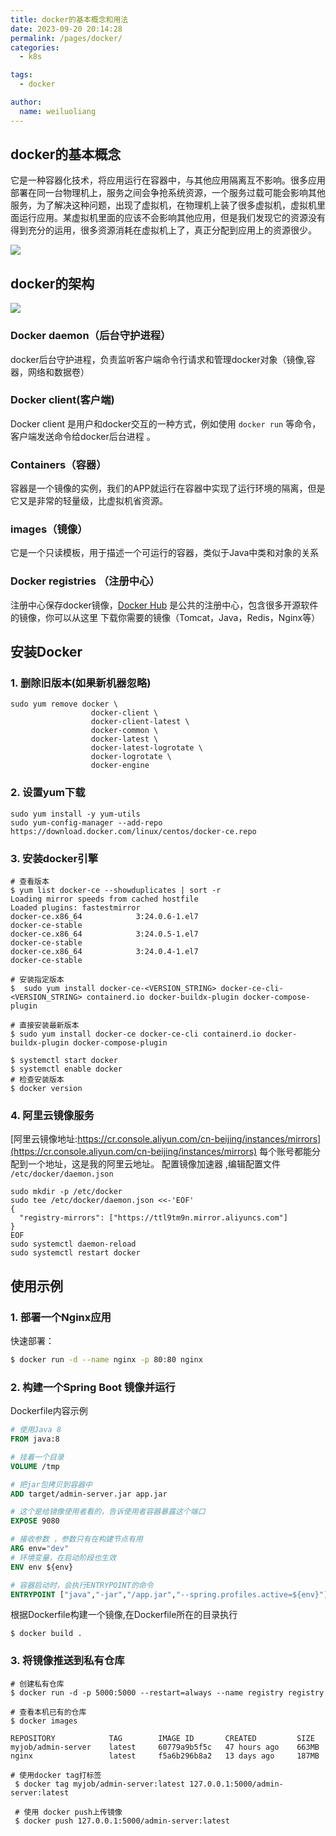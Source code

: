 ```yaml
---
title: docker的基本概念和用法
date: 2023-09-20 20:14:28
permalink: /pages/docker/
categories:
  - k8s

tags:
  - docker  

author: 
  name: weiluoliang
---
```


## docker的基本概念
它是一种容器化技术，将应用运行在容器中，与其他应用隔离互不影响。很多应用部署在同一台物理机上，服务之间会争抢系统资源，一个服务过载可能会影响其他服务，为了解决这种问题，出现了虚拟机，在物理机上装了很多虚拟机，虚拟机里面运行应用。某虚拟机里面的应该不会影响其他应用，但是我们发现它的资源没有得到充分的运用，很多资源消耗在虚拟机上了，真正分配到应用上的资源很少。

![](https://www.luoliang.top/images/docker-01.svg)

## docker的架构

![](https://www.luoliang.top/images/docker-02-architecture.png)


### Docker daemon（后台守护进程）
docker后台守护进程，负责监听客户端命令行请求和管理docker对象（镜像,容器，网络和数据卷）

### Docker client(客户端)
Docker client 是用户和docker交互的一种方式，例如使用 `docker run` 等命令，客户端发送命令给docker后台进程 。

### Containers（容器） 
容器是一个镜像的实例，我们的APP就运行在容器中实现了运行环境的隔离，但是它又是非常的轻量级，比虚拟机省资源。

### images（镜像）
它是一个只读模板，用于描述一个可运行的容器，类似于Java中类和对象的关系

### Docker registries （注册中心）
注册中心保存docker镜像，[Docker Hub](https://hub.docker.com/) 是公共的注册中心，包含很多开源软件的镜像，你可以从这里
下载你需要的镜像（Tomcat，Java，Redis，Nginx等）

## 安装Docker

### 1. 删除旧版本(如果新机器忽略)
```shell
sudo yum remove docker \
                  docker-client \
                  docker-client-latest \
                  docker-common \
                  docker-latest \
                  docker-latest-logrotate \
                  docker-logrotate \
                  docker-engine
```
### 2. 设置yum下载
```shell
sudo yum install -y yum-utils
sudo yum-config-manager --add-repo https://download.docker.com/linux/centos/docker-ce.repo
```
### 3. 安装docker引擎
```shell
# 查看版本
$ yum list docker-ce --showduplicates | sort -r 
Loading mirror speeds from cached hostfile
Loaded plugins: fastestmirror
docker-ce.x86_64            3:24.0.6-1.el7                      docker-ce-stable
docker-ce.x86_64            3:24.0.5-1.el7                      docker-ce-stable
docker-ce.x86_64            3:24.0.4-1.el7                      docker-ce-stable

# 安装指定版本
$  sudo yum install docker-ce-<VERSION_STRING> docker-ce-cli-<VERSION_STRING> containerd.io docker-buildx-plugin docker-compose-plugin

# 直接安装最新版本
$ sudo yum install docker-ce docker-ce-cli containerd.io docker-buildx-plugin docker-compose-plugin 

$ systemctl start docker
$ systemctl enable docker
# 检查安装版本 
$ docker version  
```
### 4. 阿里云镜像服务
[阿里云镜像地址:https://cr.console.aliyun.com/cn-beijing/instances/mirrors](https://cr.console.aliyun.com/cn-beijing/instances/mirrors)
每个账号都能分配到一个地址，这是我的阿里云地址。 
配置镜像加速器  ,编辑配置文件 `/etc/docker/daemon.json`
```shell
sudo mkdir -p /etc/docker
sudo tee /etc/docker/daemon.json <<-'EOF'
{
  "registry-mirrors": ["https://ttl9tm9n.mirror.aliyuncs.com"]
}
EOF
sudo systemctl daemon-reload
sudo systemctl restart docker
```
## 使用示例

### 1. 部署一个Nginx应用
快速部署：
```sh
$ docker run -d --name nginx -p 80:80 nginx 
```

### 2. 构建一个Spring Boot 镜像并运行

Dockerfile内容示例

```dockerfile
# 使用Java 8 
FROM java:8

# 挂着一个目录
VOLUME /tmp

# 把jar包拷贝到容器中
ADD target/admin-server.jar app.jar

# 这个是给镜像使用者看的，告诉使用者容器暴露这个端口
EXPOSE 9080

# 接收参数 ，参数只有在构建节点有用
ARG env="dev"
# 环境变量，在启动阶段也生效
ENV env ${env}

# 容器启动时，会执行ENTRYPOINT的命令
ENTRYPOINT ["java","-jar","/app.jar","--spring.profiles.active=${env}"]
```

根据Dockerfile构建一个镜像,在Dockerfile所在的目录执行
```shell 
$ docker build . 
```

### 3. 将镜像推送到私有仓库  
```shell
# 创建私有仓库
$ docker run -d -p 5000:5000 --restart=always --name registry registry 

# 查看本机已有的仓库
$ docker images

REPOSITORY            TAG        IMAGE ID       CREATED         SIZE
myjob/admin-server    latest     60779a9b5f5c   47 hours ago    663MB
nginx                 latest     f5a6b296b8a2   13 days ago     187MB

# 使用docker tag打标签
 $ docker tag myjob/admin-server:latest 127.0.0.1:5000/admin-server:latest
 
 # 使用 docker push上传镜像
 $ docker push 127.0.0.1:5000/admin-server:latest 
```

